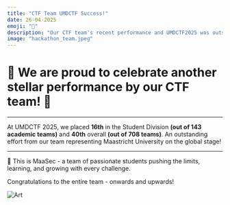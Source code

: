 ```yaml
---
title: "CTF Team UMDCTF Success!"
date: 26-04-2025
emoji: "🧠"
description: "Our CTF team's recent performance and UMDCTF2025 was outstanding!"
image: "hackathon_team.jpeg"
---
```


# 🎊 We are proud to celebrate another stellar performance by our CTF team! 🎊

---

At UMDCTF 2025, we placed **16th** in the Student Division **(out of 143 academic teams)** and **40th** overall **(out of 708 teams)**.
An outstanding effort from our team representing Maastricht University on the global stage!

---

🧠 This is MaaSec - a team of passionate students pushing the limits, learning, and growing with every challenge.

Congratulations to the entire team - onwards and upwards!

![Art](/ctf_team.jpeg)